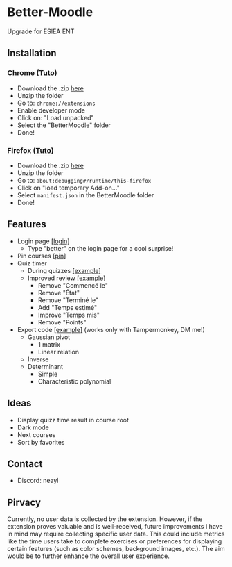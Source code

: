 # Better-Moodle
Upgrade for ESIEA ENT

## Installation
### Chrome ([Tuto](https://bashvlas.com/blog/install-chrome-extension-in-developer-mode))
- Download the .zip [here](https://github.com/Ne4yl/Better-Moodle/archive/refs/heads/main.zip)
- Unzip the folder
- Go to: `chrome://extensions`
- Enable developer mode
- Click on: "Load unpacked"
- Select the "BetterMoodle" folder
- Done!

### Firefox ([Tuto](https://youtu.be/XqWMDv411k0?si=wgiiYVw1CdBSfoQY&t=35))
- Download the .zip [here](https://github.com/Ne4yl/Better-Moodle/archive/refs/heads/main.zip)
- Unzip the folder
- Go to: `about:debugging#/runtime/this-firefox`
- Click on "load temporary Add-on..."
- Select `manifest.json` in the BetterMoodle folder
- Done!

## Features 
- Login page [[login]](images/login.png)
    - Type "better" on the login page for a cool surprise!
- Pin courses [[pin]](images/pin.png)
- Quiz timer 
    - During quizzes [[example]](images/quizz.png)
    - Improved review [[example]](images/review.png)
        - Remove "Commencé le"
        - Remove "État"
        - Remove "Terminé le"
        - Add "Temps estimé"
        - Improve "Temps mis"
        - Remove "Points"
- Export code [[example]](images/quizz.png) (works only with Tampermonkey, DM me!)
    - Gaussian pivot
        - 1 matrix
        - Linear relation
    - Inverse
    - Determinant
        - Simple 
        - Characteristic polynomial

## Ideas
- Display quizz time result in course root
- Dark mode
- Next courses
- Sort by favorites

## Contact
- Discord: neayl 

## Pirvacy 
Currently, no user data is collected by the extension. However, if the extension proves valuable and is well-received, future improvements I have in mind may require collecting specific user data. This could include metrics like the time users take to complete exercises or preferences for displaying certain features (such as color schemes, background images, etc.). The aim would be to further enhance the overall user experience.
